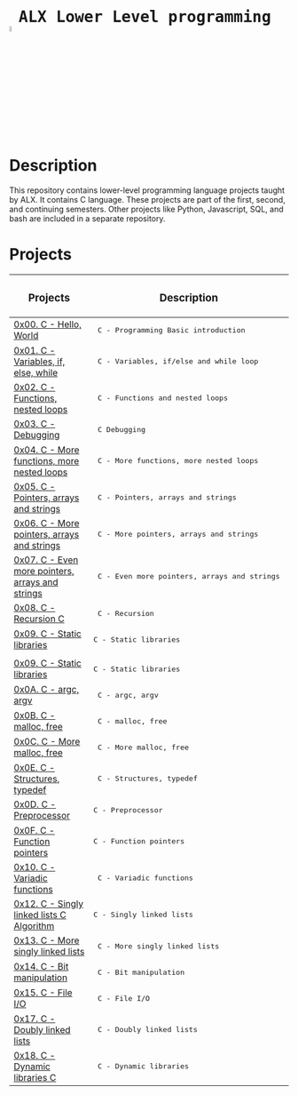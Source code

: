 # <pre> ALX Lower Level programming     <img src="https://user-images.githubusercontent.com/107026397/209780362-7bffc098-e7a2-4ecb-a078-6f62fba02e73.png" height = 5% width= 5%></pre>
# Description
This repository contains lower-level programming language projects taught by ALX. It contains C language. These projects are part of the first, second, and continuing semesters. Other projects like Python, Javascript, SQL, and bash are included in a separate repository.
# Projects
| <h3>Projects </h3>| <h3>Description</h3>|
| ------------- | ------------- |
| [0x00. C - Hello, World](https://github.com/Bezawork-pr/alx-low_level_programming/tree/master/0x00-hello_world) | <pre> C - Programming Basic introduction    </pre>|
| [0x01. C - Variables, if, else, while](https://github.com/Bezawork-pr/alx-low_level_programming/tree/master/0x01-variables_if_else_while)| <pre>  C - Variables, if/else and while loop  </pre>|
| [0x02. C - Functions, nested loops](https://github.com/Bezawork-pr/alx-low_level_programming/tree/master/0x02-functions_nested_loops) | <pre> C - Functions and nested loops    </pre>|
| [0x03. C - Debugging](https://github.com/Bezawork-pr/alx-low_level_programming/tree/master/0x03-debugging) | <pre> C Debugging </pre>|
| [0x04. C - More functions, more nested loops](https://github.com/Bezawork-pr/alx-low_level_programming/tree/master/0x02-functions_nested_loops) | <pre> C - More functions, more nested loops </pre>|
| [0x05. C - Pointers, arrays and strings](https://github.com/Bezawork-pr/alx-low_level_programming/tree/master/0x05-pointers_arrays_strings) | <pre> C - Pointers, arrays and strings </pre>|
| [0x06. C - More pointers, arrays and strings](https://github.com/Bezawork-pr/alx-low_level_programming/tree/master/0x06-pointers_arrays_strings) | <pre>   C - More pointers, arrays and strings  </pre>|
| [0x07. C - Even more pointers, arrays and strings](https://github.com/Bezawork-pr/alx-low_level_programming/tree/master/0x07-pointers_arrays_strings) | <pre> C - Even more pointers, arrays and strings  </pre>|
| [0x08. C - Recursion C](https://github.com/Bezawork-pr/alx-low_level_programming/tree/master/0x08-recursion)| <pre> C - Recursion </pre>|
| [0x09. C - Static libraries](https://github.com/Bezawork-pr/alx-low_level_programming/tree/master/0x09-static_libraries) | <pre>C - Static libraries
</pre>|
| [0x09. C - Static libraries](https://github.com/Bezawork-pr/alx-low_level_programming/tree/master/0x09-static_libraries) | <pre>C - Static libraries</pre>|
| [0x0A. C - argc, argv](https://github.com/Bezawork-pr/alx-low_level_programming/tree/master/0x0A-argc_argv) | <pre> C - argc, argv</pre>|
| [0x0B. C - malloc, free](https://github.com/Bezawork-pr/alx-low_level_programming/tree/master/0x0B-malloc_free) | <pre> C - malloc, free </pre>|
| [0x0C. C - More malloc, free](https://github.com/Bezawork-pr/alx-low_level_programming/tree/master/0x0C-more_malloc_free) | <pre> C - More malloc, free </pre>|
| [0x0E. C - Structures, typedef](https://github.com/Bezawork-pr/alx-low_level_programming/tree/master/0x0E-structures_typedef) | <pre> C - Structures, typedef </pre>|
| [0x0D. C - Preprocessor](https://github.com/Bezawork-pr/alx-low_level_programming/tree/master/0x0D-preprocessor)| <pre>C - Preprocessor</pre>|
| [0x0F. C - Function pointers](https://github.com/Bezawork-pr/alx-low_level_programming/tree/master/0x0F-function_pointers) | <pre>C - Function pointers</pre>|
| [0x10. C - Variadic functions](https://github.com/Bezawork-pr/alx-low_level_programming/tree/master/0x10-variadic_functions) | <pre> C - Variadic functions </pre>|
| [0x12. C - Singly linked lists C Algorithm](https://github.com/Bezawork-pr/alx-low_level_programming/tree/master/0x12-singly_linked_lists) | <pre>C - Singly linked lists </pre>|
| [0x13. C - More singly linked lists](https://github.com/Bezawork-pr/alx-low_level_programming/tree/master/0x13-more_singly_linked_lists) | <pre> C - More singly linked lists</pre>|
| [0x14. C - Bit manipulation](https://github.com/Bezawork-pr/alx-low_level_programming/tree/master/0x14-bit_manipulation) | <pre>  C - Bit manipulation </pre>|
| [0x15. C - File I/O](https://github.com/Bezawork-pr/alx-low_level_programming/tree/master/0x15-file_io)| <pre>  C - File I/O   </pre>|
| [0x17. C - Doubly linked lists](https://github.com/Bezawork-pr/alx-low_level_programming/tree/master/0x17-doubly_linked_lists) | <pre> C - Doubly linked lists </pre>|
| [0x18. C - Dynamic libraries C](https://github.com/Bezawork-pr/alx-low_level_programming/tree/master/0x18-dynamic_libraries)| <pre> C - Dynamic libraries </pre>|
